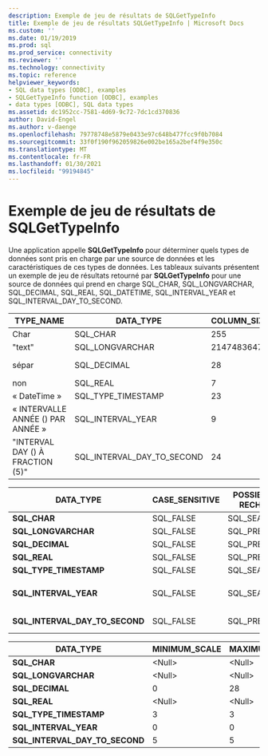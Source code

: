 ```yaml
---
description: Exemple de jeu de résultats de SQLGetTypeInfo
title: Exemple de jeu de résultats SQLGetTypeInfo | Microsoft Docs
ms.custom: ''
ms.date: 01/19/2019
ms.prod: sql
ms.prod_service: connectivity
ms.reviewer: ''
ms.technology: connectivity
ms.topic: reference
helpviewer_keywords:
- SQL data types [ODBC], examples
- SQLGetTypeInfo function [ODBC], examples
- data types [ODBC], SQL data types
ms.assetid: dc1952cc-7581-4d69-9c72-7dc1cd370836
author: David-Engel
ms.author: v-daenge
ms.openlocfilehash: 79778748e5879e0433e97c648b477fcc9f0b7084
ms.sourcegitcommit: 33f0f190f962059826e002be165a2bef4f9e350c
ms.translationtype: MT
ms.contentlocale: fr-FR
ms.lasthandoff: 01/30/2021
ms.locfileid: "99194845"
---
```

# <a name="example-sqlgettypeinfo-result-set"></a>Exemple de jeu de résultats de SQLGetTypeInfo
Une application appelle **SQLGetTypeInfo** pour déterminer quels types de données sont pris en charge par une source de données et les caractéristiques de ces types de données. Les tableaux suivants présentent un exemple de jeu de résultats retourné par **SQLGetTypeInfo** pour une source de données qui prend en charge SQL_CHAR, SQL_LONGVARCHAR, SQL_DECIMAL, SQL_REAL, SQL_DATETIME, SQL_INTERVAL_YEAR et SQL_INTERVAL_DAY_TO_SECOND.  
  
|TYPE_NAME|DATA_TYPE|COLUMN_SIZE|LITERAL_PREFIX|LITERAL_SUFFIX|CREATE_PARAMS|NULLABLE|  
|----------------|----------------|------------------|---------------------|---------------------|--------------------|--------------|  
|Char|SQL_CHAR|255|"'"|"'"|base|SQL_TRUE|  
|"text"|SQL_LONGVARCHAR|2147483647|"'"|"'"|\<Null>|SQL_TRUE|  
|sépar|SQL_DECIMAL|28|\<Null>|\<Null>|précision<br />échelle|SQL_TRUE|  
|non|SQL_REAL|7|\<Null>|\<Null>|\<Null>|SQL_TRUE|  
|« DateTime »|SQL_TYPE_TIMESTAMP|23|"'"|"'"|\<Null>|SQL_TRUE|  
|« INTERVALLE ANNÉE () PAR ANNÉE »|SQL_INTERVAL_YEAR|9|"'"|"'"|précision|SQL_TRUE|  
|"INTERVAL DAY () À FRACTION (5)"|SQL_INTERVAL_DAY_TO_SECOND|24|"'"|"'"|précision|SQL_TRUE|  
  
|DATA_TYPE|CASE_SENSITIVE|POSSIBILITÉ DE RECHERCHE|UNSIGNED_ATTRIBUTE|FIXED_PREC_SCALE|AUTO_UNIQUE_VALUE|LOCAL_TYPE_NAME|  
|----------------|---------------------|----------------|-------------------------|------------------------|-------------------------|-----------------------|  
|**SQL_CHAR**|SQL_FALSE|SQL_SEARCHABLE|\<Null>|SQL_FALSE|\<Null>|Char|  
|**SQL_LONGVARCHAR**|SQL_FALSE|SQL_PRED_CHAR|\<Null>|SQL_FALSE|\<Null>|"text"|  
|**SQL_DECIMAL**|SQL_FALSE|SQL_PRED_BASIC|SQL_FALSE|SQL_FALSE|SQL_FALSE|sépar|  
|**SQL_REAL**|SQL_FALSE|SQL_PRED_BASIC|SQL_FALSE|SQL_FALSE|SQL_FALSE|non|  
|**SQL_TYPE_TIMESTAMP**|SQL_FALSE|SQL_SEARCHABLE|\<Null>|SQL_FALSE|\<Null>|« DateTime »|  
|**SQL_INTERVAL_YEAR**|SQL_FALSE|SQL_SEARCHABLE|\<Null>|SQL_FALSE|\<Null>|« INTERVALLE ANNÉE () PAR ANNÉE »|  
|**SQL_INTERVAL_DAY_TO_SECOND**|SQL_FALSE|SQL_PRED_BASIC|\<Null>|SQL_FALSE|\<Null>|"INTERVAL DAY () À FRACTION (5)"|  
  
|DATA_TYPE|MINIMUM_SCALE|MAXIMUM_SCALE|SQL_DATA_TYPE|SQL_DATETIME_SUB|NUM_PREC_RADIX|INTERVAL_PRECISION|  
|----------------|--------------------|--------------------|---------------------|------------------------|----------------------|-------------------------|  
|**SQL_CHAR**|\<Null>|\<Null>|SQL_CHAR|\<Null>|\<Null>|\<Null>|  
|**SQL_LONGVARCHAR**|\<Null>|\<Null>|SQL_LONGVARCHAR|\<Null>|\<Null>|\<Null>|  
|**SQL_DECIMAL**|0|28|SQL_DECIMAL|\<Null>|10|\<Null>|  
|**SQL_REAL**|\<Null>|\<Null>|SQL_REAL|\<Null>|10|\<Null>|  
|**SQL_TYPE_TIMESTAMP**|3|3|SQL_DATETIME|SQL_CODE_TIMESTAMP|\<Null>|12|  
|**SQL_INTERVAL_YEAR**|0|0|SQL_INTERVAL|SQL_CODE_INTERVALYEAR|\<Null>|9|  
|**SQL_INTERVAL_DAY_TO_SECOND**|5|5|SQL_INTERVAL|SQL_CODE_INTERVALDAY_TO_SECOND|\<Null>|9|
